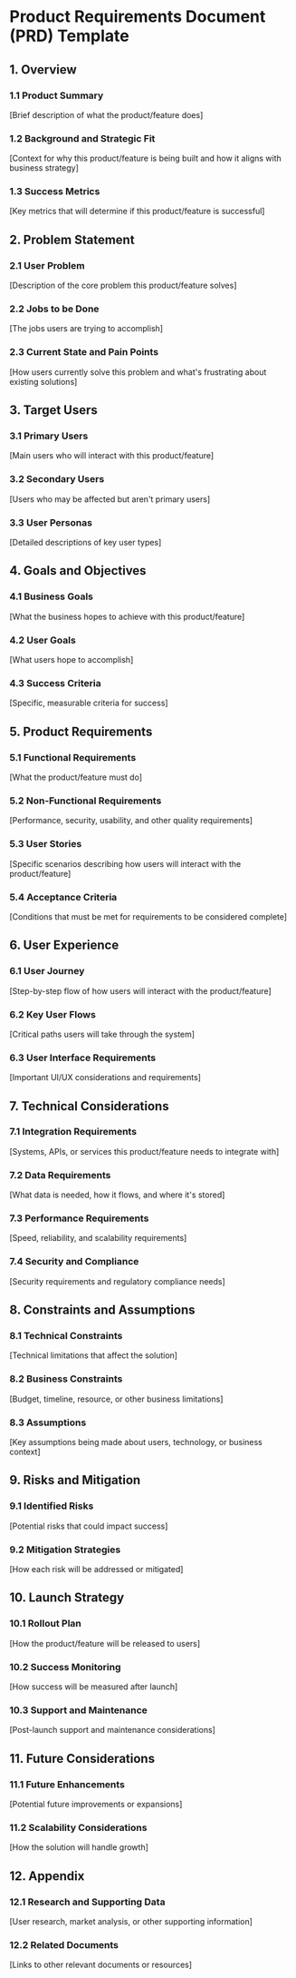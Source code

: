 # Product Requirements Document (PRD) Template

## 1. Overview

### 1.1 Product Summary
[Brief description of what the product/feature does]

### 1.2 Background and Strategic Fit
[Context for why this product/feature is being built and how it aligns with business strategy]

### 1.3 Success Metrics
[Key metrics that will determine if this product/feature is successful]

## 2. Problem Statement

### 2.1 User Problem
[Description of the core problem this product/feature solves]

### 2.2 Jobs to be Done
[The jobs users are trying to accomplish]

### 2.3 Current State and Pain Points
[How users currently solve this problem and what's frustrating about existing solutions]

## 3. Target Users

### 3.1 Primary Users
[Main users who will interact with this product/feature]

### 3.2 Secondary Users
[Users who may be affected but aren't primary users]

### 3.3 User Personas
[Detailed descriptions of key user types]

## 4. Goals and Objectives

### 4.1 Business Goals
[What the business hopes to achieve with this product/feature]

### 4.2 User Goals
[What users hope to accomplish]

### 4.3 Success Criteria
[Specific, measurable criteria for success]

## 5. Product Requirements

### 5.1 Functional Requirements
[What the product/feature must do]

### 5.2 Non-Functional Requirements
[Performance, security, usability, and other quality requirements]

### 5.3 User Stories
[Specific scenarios describing how users will interact with the product/feature]

### 5.4 Acceptance Criteria
[Conditions that must be met for requirements to be considered complete]

## 6. User Experience

### 6.1 User Journey
[Step-by-step flow of how users will interact with the product/feature]

### 6.2 Key User Flows
[Critical paths users will take through the system]

### 6.3 User Interface Requirements
[Important UI/UX considerations and requirements]

## 7. Technical Considerations

### 7.1 Integration Requirements
[Systems, APIs, or services this product/feature needs to integrate with]

### 7.2 Data Requirements
[What data is needed, how it flows, and where it's stored]

### 7.3 Performance Requirements
[Speed, reliability, and scalability requirements]

### 7.4 Security and Compliance
[Security requirements and regulatory compliance needs]

## 8. Constraints and Assumptions

### 8.1 Technical Constraints
[Technical limitations that affect the solution]

### 8.2 Business Constraints
[Budget, timeline, resource, or other business limitations]

### 8.3 Assumptions
[Key assumptions being made about users, technology, or business context]

## 9. Risks and Mitigation

### 9.1 Identified Risks
[Potential risks that could impact success]

### 9.2 Mitigation Strategies
[How each risk will be addressed or mitigated]

## 10. Launch Strategy

### 10.1 Rollout Plan
[How the product/feature will be released to users]

### 10.2 Success Monitoring
[How success will be measured after launch]

### 10.3 Support and Maintenance
[Post-launch support and maintenance considerations]

## 11. Future Considerations

### 11.1 Future Enhancements
[Potential future improvements or expansions]

### 11.2 Scalability Considerations
[How the solution will handle growth]

## 12. Appendix

### 12.1 Research and Supporting Data
[User research, market analysis, or other supporting information]

### 12.2 Related Documents
[Links to other relevant documents or resources]
